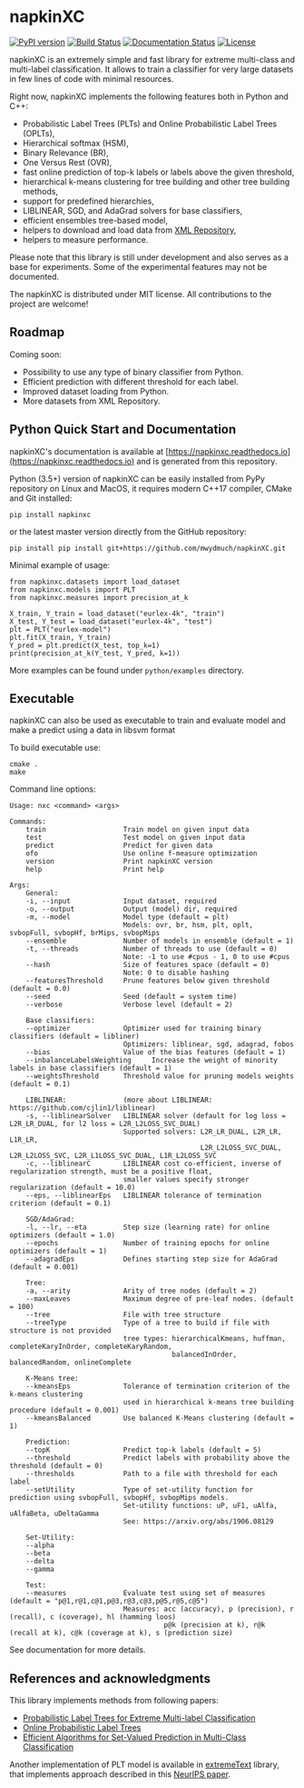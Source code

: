 # napkinXC 
[![PyPI version](https://badge.fury.io/py/napkinxc.svg)](https://badge.fury.io/py/napkinxc) 
[![Build Status](https://travis-ci.org/mwydmuch/napkinXC.svg?branch=master)](https://travis-ci.org/mwydmuch/napkinXC) 
[![Documentation Status](https://readthedocs.org/projects/napkinxc/badge/?version=latest)](https://napkinxc.readthedocs.io/en/latest/?badge=latest)
[![License](https://img.shields.io/github/license/mwydmuch/napkinXC.svg)](https://github.com/mwydmuch/napkinXC/blob/master/LICENSE)

napkinXC is an extremely simple and fast library for extreme multi-class and multi-label classification.
It allows to train a classifier for very large datasets in few lines of code with minimal resources.

Right now, napkinXC implements the following features both in Python and C++:
- Probabilistic Label Trees (PLTs) and Online Probabilistic Label Trees (OPLTs),
- Hierarchical softmax (HSM),
- Binary Relevance (BR),
- One Versus Rest (OVR),
- fast online prediction of top-k labels or labels above the given threshold,
- hierarchical k-means clustering for tree building and other tree building methods,
- support for predefined hierarchies,
- LIBLINEAR, SGD, and AdaGrad solvers for base classifiers,
- efficient ensembles tree-based model,
- helpers to download and load data from [XML Repository](http://manikvarma.org/downloads/XC/XMLRepository.html),
- helpers to measure performance.

Please note that this library is still under development and also serves as a base for experiments. 
Some of the experimental features may not be documented. 

The napkinXC is distributed under MIT license. 
All contributions to the project are welcome!


## Roadmap

Coming soon:

- Possibility to use any type of binary classifier from Python.
- Efficient prediction with different threshold for each label.
- Improved dataset loading from Python.
- More datasets from XML Repository.


## Python Quick Start and Documentation

napkinXC's documentation is available at [https://napkinxc.readthedocs.io](https://napkinxc.readthedocs.io) 
and is generated from this repository. 

Python (3.5+) version of napkinXC can be easily installed from PyPy repository on Linux and MacOS, 
it requires modern C++17 compiler, CMake and Git installed:
```
pip install napkinxc
```

or the latest master version directly from the GitHub repository:
```
pip install pip install git+https://github.com/mwydmuch/napkinXC.git
```

Minimal example of usage:
```
from napkinxc.datasets import load_dataset
from napkinxc.models import PLT
from napkinxc.measures import precision_at_k

X_train, Y_train = load_dataset("eurlex-4k", "train")
X_test, Y_test = load_dataset("eurlex-4k", "test")
plt = PLT("eurlex-model")
plt.fit(X_train, Y_train)
Y_pred = plt.predict(X_test, top_k=1)
print(precision_at_k(Y_test, Y_pred, k=1)) 
```

More examples can be found under `python/examples` directory.


## Executable

napkinXC can also be used as executable to train and evaluate model and make a predict using a data in libsvm format

To build executable use:
```
cmake .
make
```

Command line options:

```
Usage: nxc <command> <args>

Commands:
    train                   Train model on given input data
    test                    Test model on given input data
    predict                 Predict for given data
    ofo                     Use online f-measure optimization
    version                 Print napkinXC version
    help                    Print help

Args:
    General:
    -i, --input             Input dataset, required
    -o, --output            Output (model) dir, required
    -m, --model             Model type (default = plt)
                            Models: ovr, br, hsm, plt, oplt, svbopFull, svbopHf, brMips, svbopMips
    --ensemble              Number of models in ensemble (default = 1)
    -t, --threads           Number of threads to use (default = 0)
                            Note: -1 to use #cpus - 1, 0 to use #cpus
    --hash                  Size of features space (default = 0)
                            Note: 0 to disable hashing
    --featuresThreshold     Prune features below given threshold (default = 0.0)
    --seed                  Seed (default = system time)
    --verbose               Verbose level (default = 2)

    Base classifiers:
    --optimizer             Optimizer used for training binary classifiers (default = libliner)
                            Optimizers: liblinear, sgd, adagrad, fobos
    --bias                  Value of the bias features (default = 1)
    --inbalanceLabelsWeighting     Increase the weight of minority labels in base classifiers (default = 1)
    --weightsThreshold      Threshold value for pruning models weights (default = 0.1)

    LIBLINEAR:              (more about LIBLINEAR: https://github.com/cjlin1/liblinear)
    -s, --liblinearSolver   LIBLINEAR solver (default for log loss = L2R_LR_DUAL, for l2 loss = L2R_L2LOSS_SVC_DUAL)
                            Supported solvers: L2R_LR_DUAL, L2R_LR, L1R_LR,
                                               L2R_L2LOSS_SVC_DUAL, L2R_L2LOSS_SVC, L2R_L1LOSS_SVC_DUAL, L1R_L2LOSS_SVC
    -c, --liblinearC        LIBLINEAR cost co-efficient, inverse of regularization strength, must be a positive float,
                            smaller values specify stronger regularization (default = 10.0)
    --eps, --liblinearEps   LIBLINEAR tolerance of termination criterion (default = 0.1)

    SGD/AdaGrad:
    -l, --lr, --eta         Step size (learning rate) for online optimizers (default = 1.0)
    --epochs                Number of training epochs for online optimizers (default = 1)
    --adagradEps            Defines starting step size for AdaGrad (default = 0.001)

    Tree:
    -a, --arity             Arity of tree nodes (default = 2)
    --maxLeaves             Maximum degree of pre-leaf nodes. (default = 100)
    --tree                  File with tree structure
    --treeType              Type of a tree to build if file with structure is not provided
                            tree types: hierarchicalKmeans, huffman, completeKaryInOrder, completeKaryRandom,
                                        balancedInOrder, balancedRandom, onlineComplete

    K-Means tree:
    --kmeansEps             Tolerance of termination criterion of the k-means clustering
                            used in hierarchical k-means tree building procedure (default = 0.001)
    --kmeansBalanced        Use balanced K-Means clustering (default = 1)

    Prediction:
    --topK                  Predict top-k labels (default = 5)
    --threshold             Predict labels with probability above the threshold (default = 0)
    --thresholds            Path to a file with threshold for each label
    --setUtility            Type of set-utility function for prediction using svbopFull, svbopHf, svbopMips models.
                            Set-utility functions: uP, uF1, uAlfa, uAlfaBeta, uDeltaGamma
                            See: https://arxiv.org/abs/1906.08129

    Set-Utility:
    --alpha
    --beta
    --delta
    --gamma

    Test:
    --measures              Evaluate test using set of measures (default = "p@1,r@1,c@1,p@3,r@3,c@3,p@5,r@5,c@5")
                            Measures: acc (accuracy), p (precision), r (recall), c (coverage), hl (hamming loos)
                                      p@k (precision at k), r@k (recall at k), c@k (coverage at k), s (prediction size)
```

See documentation for more details.


## References and acknowledgments

This library implements methods from following papers:

- [Probabilistic Label Trees for Extreme Multi-label Classification](https://arxiv.org/pdf/2009.11218.pdf)
- [Online Probabilistic Label Trees](https://arxiv.org/abs/1906.08129)
- [Efficient Algorithms for Set-Valued Prediction in Multi-Class Classification](https://arxiv.org/abs/1906.08129)

Another implementation of PLT model is available in [extremeText](https://github.com/mwydmuch/extremeText) library, 
that implements approach described in this [NeurIPS paper](http://papers.nips.cc/paper/7872-a-no-regret-generalization-of-hierarchical-softmax-to-extreme-multi-label-classification).
